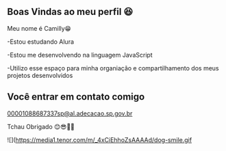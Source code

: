 ## Boas Vindas ao meu perfil 😆

Meu nome é Camilly😁

-Estou estudando Alura

-Estou me desenvolvendo na linguagem JavaScript 

-Utilizo esse espaço para minha organiação e compartilhamento dos meus projetos desenvolvidos 

## Você entrar em contato comigo 
00001088687337sp@al.adecacao.sp.gov.br

Tchau Obrigado 😊😎🐱‍👤

![](https://media1.tenor.com/m/_4xCiEhhoZsAAAAd/dog-smile.gif
